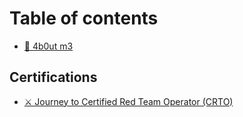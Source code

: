 # Table of contents

* [🔺 4b0ut m3](README.md)

## Certifications

* [⚔ Journey to Certified Red Team Operator (CRTO)](certifications/journey-to-certified-red-team-operator-crto.md)
